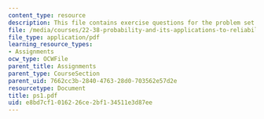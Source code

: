 ```yaml
---
content_type: resource
description: This file contains exercise questions for the problem set.
file: /media/courses/22-38-probability-and-its-applications-to-reliability-quality-control-and-risk-assessment-fall-2005/e8bd7cf1016226ce2bf134511e3d87ee_ps1.pdf
file_type: application/pdf
learning_resource_types:
- Assignments
ocw_type: OCWFile
parent_title: Assignments
parent_type: CourseSection
parent_uid: 7662cc3b-2840-4763-28d0-703562e57d2e
resourcetype: Document
title: ps1.pdf
uid: e8bd7cf1-0162-26ce-2bf1-34511e3d87ee
---
```

